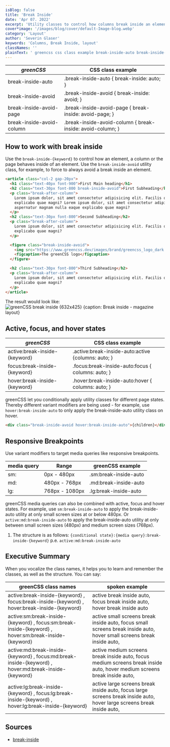 ```yaml
---
isBlog: false
title: 'Break Inside'
date: 'Apr 07. 2022'
excerpt: 'Utility classes to control how columns break inside an element.'
cover*image: '/images/blog/cover/default-Image-blog.webp'
category: 'Layout'
author: 'Severin Glaser'
keywords: 'Columns, Break Inside, layout'
classNames: ''
plainText: ' greencss css class example break-inside-auto break-inside-auto break-inside: auto; break-inside-avoid break-inside-avoid break-inside: avoid; break-inside-avoid-page break-inside-avoid-page break-inside: avoid-page; break-inside-avoid-column break-inside-avoid-column break-inside: avoid-column; how to work with break inside use the `break-inside keyword ` to control how an element a column or the page behaves inside of an element use the `break-inside-avoid` utility class for example to force to always avoid a break inside an element  the result would look like: ! greencss break inside 632x425 caption: break inside magazine layout images docs layout break-inside webp active focus and hover states greencss css class example active:break-inside keyword active :break-inside-auto:active columns: auto; focus:break-inside keyword focus :break-inside-auto:focus columns: auto; hover:break-inside keyword hover :break-inside-auto:hover columns: auto; greencss let you conditionally apply utility classes for different page states thereby different variant modifiers are being used for example use `hover:break-inside-auto` to only apply the break-inside-auto utility class on hover  responsive breakpoints use variant modifiers to target media queries like responsive breakpoints media query range greencss example sm: 0px 480px sm:break-inside-auto md: 480px 768px md:break-inside-auto lg: 768px 1080px lg:break-inside-auto greencss media queries can also be combined with active focus and hover states for example use `sm:break-inside-auto` to apply the break-inside-auto utility at only small screen sizes at or below 480px or `active:md:break-inside-auto` to apply the break-inside-auto utility at only between small screen sizes 480px and medium screen sizes 768px 1 the structure is as follows: ` conditional state : media query :break-inside keyword ` p e `active:md:break-inside-auto` executive summary when you vocalize the class names it helps you to learn and remember the classes as well as the structure you can say: greencss class names spoken example active:break-inside keyword focus:break-inside keyword hover:break-inside keyword active break inside auto focus break inside auto hover break inside auto active:sm:break-inside keyword focus:sm:break-inside keyword hover:sm:break-inside keyword active small screens break inside auto focus small screens break inside auto hover small screens break inside auto active:md:break-inside keyword focus:md:break-inside keyword hover:md:break-inside keyword active medium screens break inside auto focus medium screens break inside auto hover medium screens break inside auto active:lg:break-inside keyword focus:lg:break-inside keyword hover:lg:break-inside keyword active large screens break inside auto focus large screens break inside auto hover large screens break inside auto sources break-inside https: developer mozilla org en-us docs web css break-inside '
---
```


| _greenCSS_                | CSS class example                                          |
| ------------------------- | ---------------------------------------------------------- |
| break-inside-auto         | .break-inside-auto { break-inside: auto; }                 |
| break-inside-avoid        | .break-inside-avoid { break-inside: avoid; }               |
| break-inside-avoid-page   | .break-inside-avoid-page { break-inside: avoid-page; }     |
| break-inside-avoid-column | .break-inside-avoid-column { break-inside: avoid-column; } |

## How to work with break inside

Use the `break-inside-{keyword}` to control how an element, a column or the page behaves inside of an element. Use the `break-inside-avoid` utility class, for example, to force to always avoid a break inside an element.

```html
<article class="col-2 gap-20px">
  <h1 class="text-40px font-900">First Main heading</h1>
  <h2 class="text-30px font-800 break-inside-avoid">First Subheading</h2>
  <p class="break-after-column">
    Lorem ipsum dolor, sit amet consectetur adipisicing elit. Facilis quod porro ducimus aspernatur magnam nulla eaque
    explicabo quae magni? Lorem ipsum dolor, sit amet consectetur adipisicing elit. Facilis quod porro ducimus
    aspernatur magnam nulla eaque explicabo quae magni?
  </p>
  <h2 class="text-30px font-800">Second Subheading</h2>
  <p class="break-after-column">
    Lorem ipsum dolor, sit amet consectetur adipisicing elit. Facilis quod porro ducimus aspernatur magnam nulla eaque
    explicabo quae magni?
  </p>

  <figure class="break-inside-avoid">
    <img src="https://www.greencss.dev/images/brand/greencss_logo_dark.svg" />
    <figcaption>The greenCSS logo</figcaption>
  </figure>

  <h2 class="text-30px font-800">Third Subheading</h2>
  <p class="break-after-column">
    Lorem ipsum dolor, sit amet consectetur adipisicing elit. Facilis quod porro ducimus aspernatur magnam nulla eaque
    explicabo quae magni?
  </p>
</article>
```

The result would look like:
![greenCSS break inside {632x425} {caption: Break inside - magazine layout}](/images/docs/layout/break-inside.webp)

## Active, focus, and hover states

| _greenCSS_                    | CSS class example                                   |
| ----------------------------- | --------------------------------------------------- |
| active:break-inside-{keyword} | .active\:break-inside-auto:active {columns: auto; } |
| focus:break-inside-{keyword}  | .focus\:break-inside-auto:focus { columns: auto; }  |
| hover:break-inside-{keyword}  | .hover\:break-inside-auto:hover { columns: auto; }  |

greenCSS let you conditionally apply utility classes for different page states. Thereby different variant modifiers are being used - for example, use `hover:break-inside-auto` to only apply the break-inside-auto utility class on hover.

```html
<div class="break-inside-avoid hover:break-inside-auto">{children}</div>
```

## Responsive Breakpoints

Use variant modifiers to target media queries like responsive breakpoints.

| media query | Range          | greenCSS example      |
| ----------- | -------------- | --------------------- |
| sm:         | 0px - 480px    | .sm:break-inside-auto |
| md:         | 480px - 768px  | .md:break-inside-auto |
| lg:         | 768px - 1080px | .lg:break-inside-auto |

greenCSS media queries can also be combined with active, focus and hover states. For example, use `sm:break-inside-auto` to apply the break-inside-auto utility at only small screen sizes at or below 480px. Or `active:md:break-inside-auto` to apply the break-inside-auto utility at only between small screen sizes (480px) and medium screen sizes (768px).

1. The structure is as follows: `{conditional state}:{media query}:break-inside-{keyword}` p.e. `active:md:break-inside-auto`

## Executive Summary

When you vocalize the class names, it helps you to learn and remember the classes, as well as the structure. You can say:

| greenCSS class names                                                                                 | spoken example                                                                                                           |
| ---------------------------------------------------------------------------------------------------- | ------------------------------------------------------------------------------------------------------------------------ |
| active:break-inside-{keyword} , focus:break-inside-{keyword} , hover:break-inside-{keyword}          | active break inside auto, focus break inside auto, hover break inside auto                                               |
| active:sm:break-inside-{keyword} , focus:sm:break-inside-{keyword} , hover:sm:break-inside-{keyword} | active small screens break inside auto, focus small screens break inside auto, hover small screens break inside auto,    |
| active:md:break-inside-{keyword} , focus:md:break-inside-{keyword} , hover:md:break-inside-{keyword} | active medium screens break inside auto, focus medium screens break inside auto, hover medium screens break inside auto, |
| active:lg:break-inside-{keyword} , focus:lg:break-inside-{keyword} , hover:lg:break-inside-{keyword} | active large screens break inside auto, focus large screens break inside auto, hover large screens break inside auto,    |

## Sources

- [break-inside](https://developer.mozilla.org/en-US/docs/Web/CSS/break-inside)

